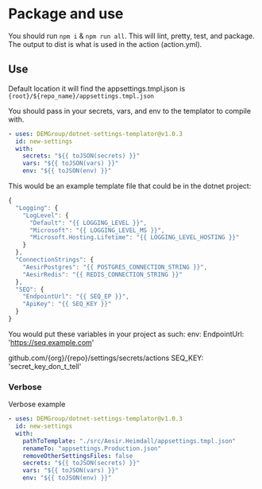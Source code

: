 # Package and use

You should run `npm i` & `npm run all`. This will lint, pretty, test, and package. The output to dist is what is used in the action (action.yml).

## Use

Default location it will find the appsettings.tmpl.json is `{root}/${repo_name}/appsettings.tmpl.json`

You should pass in your secrets, vars, and env to the templator to compile with.

```yml
- uses: DEMGroup/dotnet-settings-templator@v1.0.3
  id: new-settings
  with:
    secrets: "${{ toJSON(secrets) }}"
    vars: "${{ toJSON(vars) }}"
    env: "${{ toJSON(env) }}"
```

This would be an example template file that could be in the dotnet project:
```javascript
{
  "Logging": {
    "LogLevel": {
      "Default": "{{ LOGGING_LEVEL }}",
      "Microsoft": "{{ LOGGING_LEVEL_MS }}",
      "Microsoft.Hosting.Lifetime": "{{ LOGGING_LEVEL_HOSTING }}"
    }
  },
  "ConnectionStrings": {
    "AesirPostgres": "{{ POSTGRES_CONNECTION_STRING }}",
    "AesirRedis": "{{ REDIS_CONNECTION_STRING }}"
  },
  "SEQ": {
    "EndpointUrl": "{{ SEQ_EP }}",
    "ApiKey": "{{ SEQ_KEY }}"
  }
}
```

You would put these variables in your project as such:
env:
  EndpointUrl: 'https://seq.example.com'

github.com/{org}/{repo}/settings/secrets/actions
  SEQ_KEY: 'secret_key_don_t_tell'


### Verbose

Verbose example

```yml
- uses: DEMGroup/dotnet-settings-templator@v1.0.3
  id: new-settings
  with:
    pathToTemplate: "./src/Aesir.Heimdall/appsettings.tmpl.json"
    renameTo: "appsettings.Production.json"
    removeOtherSettingsFiles: false
    secrets: "${{ toJSON(secrets) }}"
    vars: "${{ toJSON(vars) }}"
    env: "${{ toJSON(env) }}"
```
